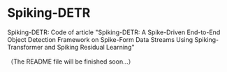 # Spiking-DETR
Spiking-DETR: Code of article "Spiking-DETR: A Spike-Driven End-to-End Object Detection Framework on Spike-Form Data Streams Using Spiking-Transformer and Spiking Residual Learning"

（The README file will be finished soon...）
